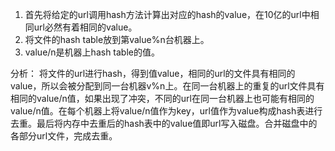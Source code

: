 1. 首先将给定的url调用hash方法计算出对应的hash的value，在10亿的url中相同url必然有着相同的value。
2. 将文件的hash table放到第value%n台机器上。
3. value/n是机器上hash table的值。

分析：
将文件的url进行hash，得到值value，相同的url的文件具有相同的value，所以会被分配到同一台机器v%n上。在同一台机器上的重复的url文件具有相同的value/n值，如果出现了冲突，不同的url在同一台机器上也可能有相同的value/n值。在每个机器上将value/n值作为key，url值作为value构成hash表进行去重。最后将内存中去重后的hash表中的value值即url写入磁盘。合并磁盘中的各部分url文件，完成去重。